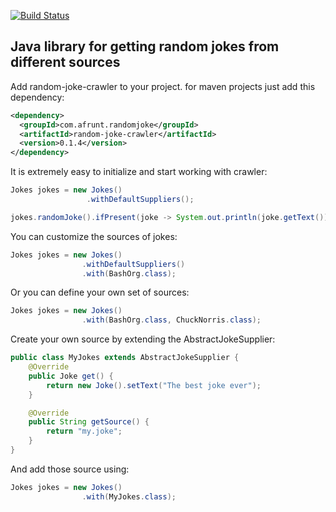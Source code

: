 [![Build Status](https://travis-ci.org/afrunt/jach.svg?branch=master)](https://travis-ci.org/afrunt/random-joke-crawler)
## Java library for getting random jokes from different sources
Add random-joke-crawler to your project. for maven projects just add this dependency:
```xml
<dependency>
  <groupId>com.afrunt.randomjoke</groupId>
  <artifactId>random-joke-crawler</artifactId>
  <version>0.1.4</version>
</dependency>
```
It is extremely easy to initialize and start working with crawler:
```java
Jokes jokes = new Jokes()
                 .withDefaultSuppliers();

jokes.randomJoke().ifPresent(joke -> System.out.println(joke.getText()));
``` 

You can customize the sources of jokes:
```java
Jokes jokes = new Jokes()
                .withDefaultSuppliers()
                .with(BashOrg.class);
``` 

Or you can define your own set of sources:
```java
Jokes jokes = new Jokes()
                .with(BashOrg.class, ChuckNorris.class);
``` 

Create your own source by extending the AbstractJokeSupplier:
```java
public class MyJokes extends AbstractJokeSupplier {
    @Override
    public Joke get() {
        return new Joke().setText("The best joke ever");
    }

    @Override
    public String getSource() {
        return "my.joke";
    }
}
``` 
And add those source using:
```java
Jokes jokes = new Jokes()
                .with(MyJokes.class);
``` 
